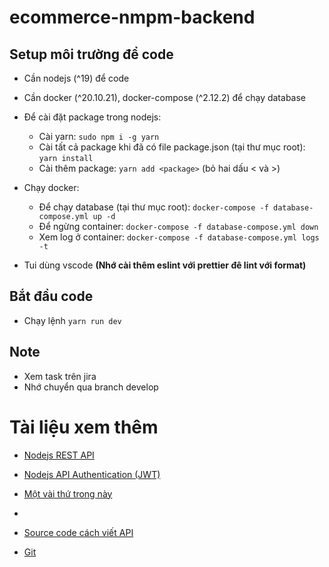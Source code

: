 # ecommerce-nmpm-backend

## Setup môi trường để code 

- Cần nodejs (^19) để code
- Cần docker (^20.10.21), docker-compose (^2.12.2) để chạy database

- Để cài đặt package trong nodejs:
  - Cài yarn: `sudo npm i -g yarn`
  - Cài tất cả package khi đã có file package.json (tại thư mục root): `yarn install`
  - Cài thêm package: `yarn add <package>` (bỏ hai dấu < và >)

- Chạy docker:
  - Để chạy database (tại thư mục root): `docker-compose -f database-compose.yml up -d`
  - Để ngừng container: `docker-compose -f database-compose.yml down`
  - Xem log ở container: `docker-compose -f database-compose.yml logs -t`

- Tui dùng vscode **(Nhớ cài thêm eslint với prettier đê lint với format)**

## Bắt đầu code
- Chạy lệnh `yarn run dev`

## Note

- Xem task trên jira
- Nhớ chuyển qua branch develop

# Tài liệu xem thêm

- [Nodejs REST API](https://youtube.com/playlist?list=PLw0w5s5b9NK5vec1mvOh5grtNlCwcgO0j)
- [Nodejs API Authentication (JWT)](https://youtube.com/playlist?list=PLw0w5s5b9NK5m3558bDRdZoBVoV08ZpxI)
- [Một vài thứ trong này](https://youtube.com/playlist?list=PLw0w5s5b9NK5SUfrJ8rjIMYitT9K8WB8W)
- 
- [Source code cách viết API](https://github.com/carokrny/e-commerce)

- [Git](https://youtube.com/playlist?list=PLw0w5s5b9NK7dTWqY1li4u4_dZMNeSjQv)
